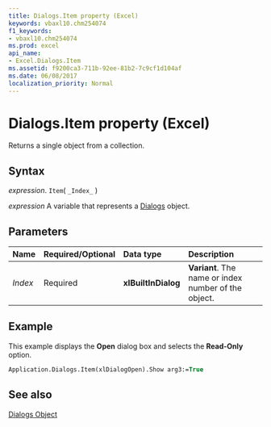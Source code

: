 ```yaml
---
title: Dialogs.Item property (Excel)
keywords: vbaxl10.chm254074
f1_keywords:
- vbaxl10.chm254074
ms.prod: excel
api_name:
- Excel.Dialogs.Item
ms.assetid: f9200ca3-711b-92ee-81b2-7c9cf1d104af
ms.date: 06/08/2017
localization_priority: Normal
---
```



# Dialogs.Item property (Excel)

Returns a single object from a collection.


## Syntax

_expression_. `Item`( `_Index_` )

_expression_ A variable that represents a [Dialogs](Excel.Dialogs.md) object.


## Parameters



|Name|Required/Optional|Data type|Description|
|:-----|:-----|:-----|:-----|
| _Index_|Required| **xlBuiltInDialog**| **Variant**. The name or index number of the object.|

## Example

This example displays the  **Open** dialog box and selects the **Read-Only** option.


```vb
Application.Dialogs.Item(xlDialogOpen).Show arg3:=True
```


## See also


[Dialogs Object](Excel.Dialogs.md)

